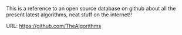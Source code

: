 This is a reference to an open source database on github about all the present latest algorithms, neat stuff on the internet!! 

URL: https://github.com/TheAlgorithms
